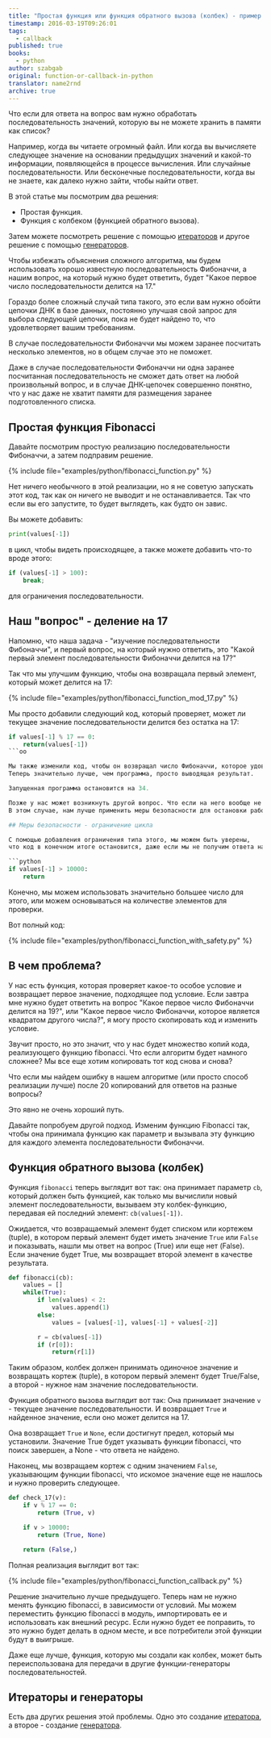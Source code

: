 ```yaml
---
title: "Простая функция или функция обратного вызова (колбек) - пример для Python"
timestamp: 2016-03-19T09:26:01
tags:
  - callback
published: true
books:
  - python
author: szabgab
original: function-or-callback-in-python
translator: name2rnd
archive: true
---
```



Что если для ответа на вопрос вам нужно обработать последовательность значений,
которую вы не можете хранить в памяти как список?

Например, когда вы читаете огромный файл. Или когда вы вычисляете следующее значение
на основании предыдущих значений и какой-то информации, появляющейся в процессе вычисления.
Или случайные последовательности. Или бесконечные последовательности, когда вы не знаете,
как далеко нужно зайти, чтобы найти ответ.

В этой статье мы посмотрим два решения:

* Простая функция.
* Функция с колбеком (функцией обратного вызова).

Затем можете посмотреть решение с помощью [итераторов](/callback-or-iterator-in-python)
и другое решение с помощью [генераторов](/function-vs-generator-in-python).


Чтобы избежать объяснения сложного алгоритма, мы будем использовать
хорошо известную последовательность Фибоначчи, а нашим вопрос, на который нужно будет ответить,
будет "Какое первое число последовательности делится на 17."

Гораздо более сложный случай типа такого, это если вам нужно обойти цепочки ДНК в базе данных,
постоянно улучшая свой запрос для выбора следующей цепочки, пока не будет найдено то, что удовлетворяет вашим требованиям.

В случае последовательности Фибоначчи мы можем заранее посчитать несколько элементов,
но в общем случае это не поможет.

Даже в случае последовательности Фибоначчи ни одна заранее посчитанная последовательность
не сможет дать ответ на любой произвольный вопрос, и в случае ДНК-цепочек совершенно понятно, что у нас даже не хватит
памяти для размещения заранее подготовленного списка.

## Простая функция Fibonacci

Давайте посмотрим простую реализацию последовательности Фибоначчи, а затем подправим решение.

{% include file="examples/python/fibonacci_function.py" %}

Нет ничего необычного в этой реализации, но я не советую запускать этот код, 
так как он ничего не выводит и не останавливается.
Так что если вы его запустите, то будет выглядеть, как будто он завис.

Вы можете добавить:

```python
print(values[-1])
```

в цикл, чтобы видеть происходящее, а также можете добавить что-то вроде этого:

```python
if (values[-1] > 100):
    break;
```

для ограничения последовательности.

## Наш "вопрос" - деление на 17

Напомню, что наша задача - "изучение последовательности Фибоначчи",
и первый вопрос, на который нужно ответить, это "Какой первый элемент последовательности
Фибоначчи делится на 17?"

Так что мы улучшим функцию, чтобы она возвращала первый элемент, который может делится на 17:

{% include file="examples/python/fibonacci_function_mod_17.py" %}

Мы просто добавили следующий код, который проверяет, может ли
текущее значение последовательности делится без остатка на 17:

```python
if values[-1] % 17 == 0:
    return(values[-1])
```оо

Мы также изменили код, чтобы он возвращал число Фибоначчи, которое удовлетворяет нашему требованию.
Теперь значительно лучше, чем программа, просто выводящая результат.

Запущенная программа остановится на 34.

Позже у нас может возникнуть другой вопрос. Что если на него вообще не будет ответа?
В этом случае, нам лучше применить меры безопасности для остановки работы.

## Меры безопасности - ограничение цикла

С помощью добавления ограничения типа этого, мы можем быть уверены,
что код в конечном итоге остановится, даже если мы не получим ответа на свой вопрос.

```python
if values[-1] > 10000:
    return
```

Конечно, мы можем использовать значительно большее число для этого, или можем основываться на
количестве элементов для проверки.

Вот полный код:

{% include file="examples/python/fibonacci_function_with_safety.py" %}

## В чем проблема?

У нас есть функция, которая проверяет какое-то особое условие и возвращает первое значение,
подходящее под условие. Если завтра мне нужно будет ответить на вопрос
"Какое первое число Фибоначчи делится на 19?",
или
"Какое первое число Фибоначчи, которое является квадратом другого числа?",
я могу просто скопировать код и изменить условие.

Звучит просто, но это значит, что у нас будет множество копий кода, реализующего функцию fibonacci.
Что если алгоритм будет намного сложнее? Мы все еще хотим копировать тот код снова и снова?

Что если мы найдем ошибку в нашем алгоритме (или просто способ реализации лучше)
после 20 копирований для ответов на разные вопросы?

Это явно не очень хороший путь.

Давайте попробуем другой подход.
Изменим функцию Fibonacci так, чтобы она принимала функцию как параметр и вызывала эту функцию
для каждого элемента последовательности Фибоначчи.

## Функция обратного вызова (колбек)

Функция `fibonacci` теперь выглядит вот так:
она принимает параметр `cb`, который должен быть функцией,
как только мы вычислили новый элемент последовательности,
вызываем эту колбек-функцию, передавая ей последний элемент: `cb(values[-1])`.

Ожидается, что возвращаемый элемент будет списком или кортежем (tuple), в котором
первый элемент будет иметь значение `True` или `False` и показывать,
нашли мы ответ на вопрос (True) или еще нет (False).
Если значение будет True, мы возвращает второй элемент в качестве результата.

```python
def fibonacci(cb):
    values = []
    while(True):
        if len(values) < 2:
            values.append(1)
        else:
            values = [values[-1], values[-1] + values[-2]]

        r = cb(values[-1])
        if (r[0]):
            return(r[1])
```

Таким образом, колбек должен принимать одиночное значение и возвращать
кортеж (tuple), в котором первый элемент будет True/False, а второй - нужное нам значение последовательности.

Функция обратного вызова выглядит вот так:
Она принимает значение `v` - текущее значение последовательности.
И возвращает `True` и найденное значение, если оно может делится на 17.

Она возвращает `True` и `None`, если достигнут предел, который мы установили.
Значение True будет указывать функции fibonacci, что поиск завершен,
а None - что ответа не найдено.

Наконец, мы возвращаем кортеж с одним значением `False`, указывающим функции 
fibonacci, что искомое значение еще не нашлось и нужно проверить следующее.

```python
def check_17(v):
    if v % 17 == 0:
        return (True, v)

    if v > 10000:
        return (True, None)

    return (False,)
```

Полная реализация выглядит вот так:

{% include file="examples/python/fibonacci_function_callback.py" %}

Решение значительно лучше предыдущего. Теперь нам не нужно менять
функцию fibonacci, в зависимости от условий.
Мы можем переместить функцию fibonacci в модуль, импортировать ее и использовать как внешний ресурс.
Если нужно будет ее поправить, то это нужно будет делать в одном месте,
и все потребители этой функции будут в выигрыше.

Даже еще лучше, функция, которую мы создали как колбек, может быть переиспользована
для передачи в другие функции-генераторы последовательностей.

## Итераторы и генераторы

Есть два других решения этой проблемы.
Одно это создание [итератора](/callback-or-iterator-in-python),
а второе - создание [генератора](/function-vs-generator-in-python).
